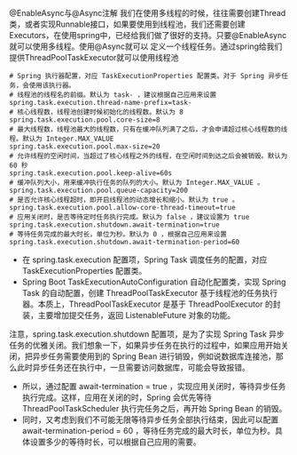 @EnableAsync与@Async注解
我们在使用多线程的时候，往往需要创建Thread类，或者实现Runnable接口，如果要使用到线程池，我们还需要创建
Executors，在使用spring中，已经给我们做了很好的支持。只要@EnableAsync就可以使用多线程。使用@Async就可以
定义一个线程任务。通过spring给我们提供ThreadPoolTaskExecutor就可以使用线程池

```
# Spring 执行器配置，对应 TaskExecutionProperties 配置类。对于 Spring 异步任务，会使用该执行器。
# 线程池的线程名的前缀。默认为 task- ，建议根据自己应用来设置
spring.task.execution.thread-name-prefix=task-
# 核心线程数，线程池创建时候初始化的线程数。默认为 8
spring.task.execution.pool.core-size=8
# 最大线程数，线程池最大的线程数，只有在缓冲队列满了之后，才会申请超过核心线程数的线程。默认为 Integer.MAX_VALUE
spring.task.execution.pool.max-size=20
# 允许线程的空闲时间，当超过了核心线程之外的线程，在空闲时间到达之后会被销毁。默认为 60 秒
spring.task.execution.pool.keep-alive=60s
# 缓冲队列大小，用来缓冲执行任务的队列的大小。默认为 Integer.MAX_VALUE 。
spring.task.execution.pool.queue-capacity=200
# 是否允许核心线程超时，即开启线程池的动态增长和缩小。默认为 true 。
spring.task.execution.pool.allow-core-thread-timeout=true
# 应用关闭时，是否等待定时任务执行完成。默认为 false ，建议设置为 true
spring.task.execution.shutdown.await-termination=true
# 等待任务完成的最大时长，单位为秒。默认为 0 ，根据自己应用来设置
spring.task.execution.shutdown.await-termination-period=60
```

* 在 spring.task.execution 配置项，Spring Task 调度任务的配置，对应 TaskExecutionProperties 配置类。
* Spring Boot TaskExecutionAutoConfiguration 自动化配置类，实现 Spring Task 的自动配置，创建 ThreadPoolTaskExecutor 基于线程池的任务执行器。本质上，ThreadPoolTaskExecutor 是基于 ThreadPoolExecutor 的封装，主要增加提交任务，返回 ListenableFuture 对象的功能。

注意，spring.task.execution.shutdown 配置项，是为了实现 Spring Task 异步任务的优雅关闭。我们想象一下，如果异步任务在执行的过程中，如果应用开始关闭，把异步任务需要使用到的 Spring Bean 进行销毁，例如说数据库连接池，那么此时异步任务还在执行中，一旦需要访问数据库，可能会导致报错。

* 所以，通过配置 await-termination = true ，实现应用关闭时，等待异步任务执行完成。这样，应用在关闭的时，Spring 会优先等待 ThreadPoolTaskScheduler 执行完任务之后，再开始 Spring Bean 的销毁。
* 同时，又考虑到我们不可能无限等待异步任务全部执行结束，因此可以配置 await-termination-period = 60 ，等待任务完成的最大时长，单位为秒。具体设置多少的等待时长，可以根据自己应用的需要。

